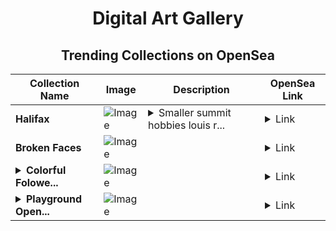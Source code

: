 <div align="center">

# Digital Art Gallery

## Trending Collections on OpenSea

| Collection Name                       | Image                                                                                     | Description                       | OpenSea Link                                                                                          |
|---------------------------------------|-------------------------------------------------------------------------------------------|-----------------------------------|--------------------------------------------------------------------------------------------------------|
| **Halifax** | ![Image](https://i.seadn.io/s/raw/files/479a7a84b695dbb8e86d617a8cd27857.jpg?w=500&auto=format?w=200&auto=format) | <details><summary>Smaller summit hobbies louis r...</summary>Smaller summit hobbies louis rs cookies recipients painting</details> | <details><summary>Link</summary>[Halifax](https://opensea.io/collection/halifax-12)</details> |
| **Broken Faces** | ![Image](https://i.seadn.io/s/raw/files/3909117dd513174e3bef336f3c2f0f17.jpg?w=500&auto=format?w=200&auto=format) |  | <details><summary>Link</summary>[Broken Faces](https://opensea.io/collection/broken-faces-1)</details> |
| **<details><summary>Colorful Folowe...</summary>Colorful Folowers</details>** | ![Image](https://i.seadn.io/s/raw/files/23779b82cb280e8c376b73dd3ad55b95.png?w=500&auto=format?w=200&auto=format) |  | <details><summary>Link</summary>[Colorful Folowers](https://opensea.io/collection/colorful-folowers)</details> |
| **<details><summary>Playground Open...</summary>Playground Open Ticketing Ecosystem Event 10420</details>** | ![Image](https://i.seadn.io/s/raw/files/ad4b567b5e819f5eb9dc8588aeb6896f.png?w=500&auto=format?w=200&auto=format) |  | <details><summary>Link</summary>[Playground Open Ticketing Ecosystem Event 10420](https://opensea.io/collection/playground-open-ticketing-ecosystem-event-10420)</details> |

</div>